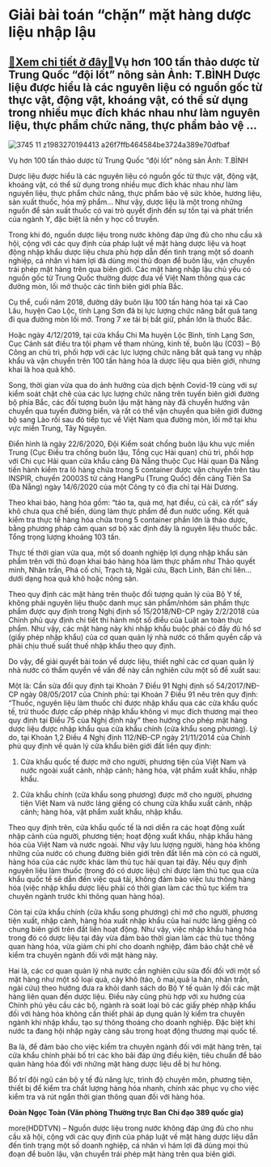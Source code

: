 Giải bài toán “chặn” mặt hàng dược liệu nhập lậu
================================================

[:gift:Xem chi tiết ở đây:gift:](https://hddtvn.com/giai-bai-toan-chan-mat-hang-duoc-lieu-nhap-lau/)Vụ hơn 100 tấn thảo dược từ Trung Quốc “đội lốt” nông sản Ảnh: T.BÌNH Dược liệu được hiểu là các nguyên liệu có nguồn gốc từ thực vật, động vật, khoáng vật, có thể sử dụng trong nhiều mục đích khác nhau như làm nguyên liệu, thực phẩm chức năng, thực phẩm bảo vệ …
-----------------------------------------------------------------------------------------------------------------------------------------------------------------------------------------------------------------------------------------------------------------------





![3745 11 z1983270194413 a26f7ffb464584be3724a389e70dfbaf](https://haiquanonline.com.vn/stores/news_dataimages/hoannm/072020/20/19/in_article/3745_11-z1983270194413_a26f7ffb464584be3724a389e70dfbaf.jpg?rt=20200721083951 "Vụ hơn 100 tấn thảo dược từ Trung Quốc “đội lốt” nông sản	Ảnh: T.BÌNH")


Vụ hơn 100 tấn thảo dược từ Trung Quốc “đội lốt” nông sản Ảnh: T.BÌNH



Dược liệu được hiểu là các nguyên liệu có nguồn gốc từ thực vật, động vật, khoáng vật, có thể sử dụng trong nhiều mục đích khác nhau như làm nguyên liệu, thực phẩm chức năng, thực phẩm bảo vệ sức khỏe, hương liệu, sản xuất thuốc, hóa mỹ phẩm… Như vậy, dược liệu là một trong những nguồn để sản xuất thuốc có vai trò quyết định đến sự tồn tại và phát triển của ngành Y, đặc biệt là nền y học cổ truyền.


Trong khi đó, nguồn dược liệu trong nước không đáp ứng đủ cho nhu cầu xã hội, cộng với các quy định của pháp luật về mặt hàng dược liệu và hoạt động nhập khẩu dược liệu chưa phù hợp dẫn đến tình trạng một số doanh nghiệp, cá nhân vì hám lợi đã dùng mọi thủ đoạn để buôn lậu, vận chuyển trái phép mặt hàng trên qua biên giới. Các mặt hàng nhập lậu chủ yếu có nguồn gốc từ Trung Quốc thường được đưa về Việt Nam thông qua các đường mòn, lối mở thuộc các tỉnh biên giới phía Bắc.


Cụ thể, cuối năm 2018, đường dây buôn lậu 100 tấn hàng hóa tại xã Cao Lâu, huyện Cao Lộc, tỉnh Lạng Sơn đã bị lực lượng chức năng bắt quả tang đi qua đường mòn lối mở. Trong 7 xe tải bị bắt giữ, phần lớn là thuốc Bắc.


Hoặc ngày 4/12/2019, tại cửa khẩu Chi Ma huyện Lộc Bình, tỉnh Lạng Sơn, Cục Cảnh sát điều tra tội phạm về tham nhũng, kinh tế, buôn lậu (C03) – Bộ Công an chủ trì, phối hợp với các lực lượng chức năng bắt quả tang vụ nhập khẩu và vận chuyển trên 100 tấn hàng hóa là dược liệu qua biên giới, nhưng khai là hoa quả khô.


Song, thời gian vừa qua do ảnh hưởng của dịch bệnh Covid-19 cùng với sự kiểm soát chặt chẽ của các lực lượng chức năng trên tuyến biên giới đường bộ phía Bắc, các đối tượng buôn lậu mặt hàng này đã chuyển hướng vận chuyển qua tuyến đường biển, và rất có thể vận chuyển qua biên giới đường bộ sang Lào rồi sau đó tiếp tục về Việt Nam qua đường mòn, lối mở tại khu vực miền Trung, Tây Nguyên.


Điển hình là ngày 22/6/2020, Đội Kiểm soát chống buôn lậu khu vực miền Trung (Cục Điều tra chống buôn lậu, Tổng cục Hải quan) chủ trì, phối hợp với Chi cục Hải quan cửa khẩu cảng Đà Nẵng thuộc Cục Hải quan Đà Nẵng tiến hành kiểm tra lô hàng chứa trong 5 container được vận chuyển trên tàu INSPIR, chuyến 20003S từ cảng HangPu (Trung Quốc) đến cảng Tiên Sa (Đà Nẵng) ngày 14/6/2020 của một Công ty có địa chỉ tại Hải Dương.


Theo khai báo, hàng hóa gồm: “táo ta, quả mơ, hạt điều, củ cải, cà rốt” sấy khô chưa qua chế biến, dùng làm thực phẩm để đun nước uống. Kết quả kiểm tra thực tế hàng hóa chứa trong 5 container phần lớn là thảo dược, bằng phương pháp cảm quan sơ bộ xác định đây là nguyên liệu thuốc bắc. Tổng trọng lượng khoảng 103 tấn.


Thực tế thời gian vừa qua, một số doanh nghiệp lợi dụng nhập khẩu sản phẩm trên với thủ đoạn khai báo hàng hóa làm thực phẩm như Thảo quyết minh, Nhân trần, Phá cố chỉ, Trạch tả, Ngải cứu, Bạch Linh, Bán chỉ liên… dưới dạng hoa quả khô hoặc nông sản.


Theo quy định các mặt hàng trên thuộc đối tượng quản lý của Bộ Y tế, không phải nguyên liệu thuộc danh mục sản phẩm/nhóm sản phẩm thực phẩm được quy định trong Nghị định số 15/2018/NĐ-CP ngày 2/2/2018 của Chính phủ quy định chi tiết thi hành một số điều của Luật an toàn thực phẩm. Như vậy, các mặt hàng này khi nhập khẩu buộc phải có đầy đủ hồ sơ (giấy phép nhập khẩu) của cơ quan quản lý nhà nước có thẩm quyền cấp và phải chịu thuế suất thuế nhập khẩu theo quy định.


Do vậy, để giải quyết bài toán về dược liệu, thiết nghĩ các cơ quan quản lý nhà nước có thẩm quyền về vấn đề này cần nghiên cứu một số đề xuất sau:


Một là: Cần sửa đổi quy định tại Khoản 7 Điều 91 Nghị định số 54/2017/NĐ-CP ngày 08/05/2017 của Chính phủ: tại Khoản 7 Điều 91 nêu trên quy định: “Thuốc, nguyên liệu làm thuốc chỉ được nhập khẩu qua các cửa khẩu quốc tế, trừ thuốc được cấp phép nhập khẩu không vì mục đích thương mại theo quy định tại Điều 75 của Nghị định này” theo hướng cho phép mặt hàng dược liệu được nhập khẩu qua cửa khẩu chính (cửa khẩu song phương). Lý do, tại Khoản 1,2 Điều 4 Nghị định 112/NĐ-CP ngày 21/11/2014 của Chính phủ quy định về quản lý cửa khẩu biên giới đất liền quy định:


1. Cửa khẩu quốc tế được mở cho người, phương tiện của Việt Nam và nước ngoài xuất cảnh, nhập cảnh; hàng hóa, vật phẩm xuất khẩu, nhập khẩu.


2. Cửa khẩu chính (cửa khẩu song phương) được mở cho người, phương tiện Việt Nam và nước láng giềng có chung cửa khẩu xuất cảnh, nhập cảnh; hàng hóa, vật phẩm xuất khẩu, nhập khẩu.


Theo quy định trên, cửa khẩu quốc tế là nơi diễn ra các hoạt động xuất nhập cảnh của người, phương tiện; hoạt động xuất khẩu, nhập khẩu hàng hóa của Việt Nam và nước ngoài. Như vậy lưu lượng người, hàng hóa không những của nước có chung đường biên giới trên đất liền mà còn có cả người, hàng hóa của các nước khác làm thủ tục hải quan tại đây. Nếu quy định nguyên liệu làm thuốc (trong đó có dược liệu) chỉ được làm thủ tục qua cửa khẩu quốc tế sẽ dẫn đến việc quá tải, không đảm bảo việc lưu thông hàng hóa (việc nhập khẩu dược liệu phải có thời gian làm các thủ tục kiểm tra chuyên ngành trước khi thông quan hàng hóa).


Còn tại cửa khẩu chính (cửa khẩu song phương) chỉ mở cho người, phương tiện xuất, nhập cảnh, hàng hóa xuất nhập khẩu của hai nước láng giềng có chung biên giới trên đất liền hoạt động. Như vậy, việc nhập khẩu hàng hóa trong đó có dược liệu tại đây vừa đảm bảo thời gian làm các thủ tục thông quan hàng hóa, vừa giảm chi phí cho doanh nghiệp, đảm bảo chặt chẽ về kiểm tra chuyên ngành đối với mặt hàng này.


Hai là, các cơ quan quản lý nhà nước cần nghiên cứu sửa đổi đối với một số mặt hàng như một số loại quả, cây khô (táo, ô mai,quả la hán, nhân trần, ngải cứu) theo hướng đưa ra khỏi danh sách do Bộ Y tế quản lý đối các mặt hàng liên quan đến dược liệu. Điều này cũng phù hợp với xu hướng của Chính phủ yêu cầu các bộ, ngành rà soát loại bỏ các giấy phép nhập khẩu đối với hàng hóa không cần thiết phải áp dụng quản lý kiểm tra chuyên ngành khi nhập khẩu, tạo sự thông thoáng cho doanh nghiệp. Đặc biệt khi nước ta đang hội nhập ngày càng sâu trong hoạt động thương mại quốc tế.


Ba là, để đảm bảo cho việc kiểm tra chuyên ngành đối với mặt hàng trên, tại cửa khẩu chính phải bố trí các kho bãi đáp ứng điều kiện, tiêu chuẩn để bảo quản hàng hóa đối với những mặt hàng dược liệu dễ bị hư hỏng.


Bố trí đội ngũ cán bộ y tế đủ năng lực, trình độ chuyên môn, phương tiện, thiết bị để kiểm tra chất lượng hàng hóa nhanh, chính xác phục vụ cho việc kiểm tra và rút ngắn thời gian thông quan đối với hàng hóa. 




**Đoàn Ngọc Toàn (Văn phòng Thường trực Ban Chỉ đạo 389 quốc gia)**



more(HDDTVN) – Nguồn dược liệu trong nước không đáp ứng đủ cho nhu cầu xã hội, cộng với các quy định của pháp luật về mặt hàng dược liệu dẫn đến tình trạng một số doanh nghiệp, cá nhân vì hám lợi đã dùng mọi thủ đoạn để buôn lậu, vận chuyển trái phép mặt hàng trên qua biên giới.

